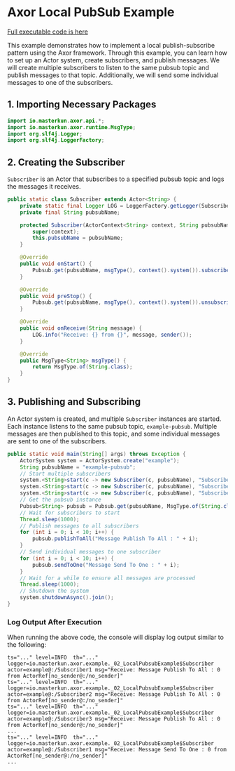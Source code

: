 # Axor Local PubSub Example

[Full executable code is here](../../axor-examples/src/main/java/io/masterkun/axor/example/_02_LocalPubsubExample.java)

This example demonstrates how to implement a local publish-subscribe pattern using the Axor
framework. Through this example, you can learn how to set up an Actor system, create subscribers,
and publish messages. We will create multiple subscribers to listen to the same pubsub topic and
publish messages to that topic. Additionally, we will send some individual messages to one of the
subscribers.

## 1. Importing Necessary Packages

```java
import io.masterkun.axor.api.*;
import io.masterkun.axor.runtime.MsgType;
import org.slf4j.Logger;
import org.slf4j.LoggerFactory;
```

## 2. Creating the Subscriber

`Subscriber` is an Actor that subscribes to a specified pubsub topic and logs the messages it
receives.

```java
public static class Subscriber extends Actor<String> {
    private static final Logger LOG = LoggerFactory.getLogger(Subscriber.class);
    private final String pubsubName;

    protected Subscriber(ActorContext<String> context, String pubsubName) {
        super(context);
        this.pubsubName = pubsubName;
    }

    @Override
    public void onStart() {
        Pubsub.get(pubsubName, msgType(), context().system()).subscribe(self());
    }

    @Override
    public void preStop() {
        Pubsub.get(pubsubName, msgType(), context().system()).unsubscribe(self());
    }

    @Override
    public void onReceive(String message) {
        LOG.info("Receive: {} from {}", message, sender());
    }

    @Override
    public MsgType<String> msgType() {
        return MsgType.of(String.class);
    }
}
```

## 3. Publishing and Subscribing

An Actor system is created, and multiple `Subscriber` instances are started. Each instance listens
to the same pubsub topic, `example-pubsub`. Multiple messages are then published to this topic, and
some individual messages are sent to one of the subscribers.

```java
public static void main(String[] args) throws Exception {
    ActorSystem system = ActorSystem.create("example");
    String pubsubName = "example-pubsub";
    // Start multiple subscribers
    system.<String>start(c -> new Subscriber(c, pubsubName), "Subscriber1");
    system.<String>start(c -> new Subscriber(c, pubsubName), "Subscriber2");
    system.<String>start(c -> new Subscriber(c, pubsubName), "Subscriber3");
    // Get the pubsub instance
    Pubsub<String> pubsub = Pubsub.get(pubsubName, MsgType.of(String.class), system);
    // Wait for subscribers to start
    Thread.sleep(1000);
    // Publish messages to all subscribers
    for (int i = 0; i < 10; i++) {
        pubsub.publishToAll("Message Publish To All : " + i);
    }
    // Send individual messages to one subscriber
    for (int i = 0; i < 10; i++) {
        pubsub.sendToOne("Message Send To One : " + i);
    }
    // Wait for a while to ensure all messages are processed
    Thread.sleep(1000);
    // Shutdown the system
    system.shutdownAsync().join();
}
```

### Log Output After Execution

When running the above code, the console will display log output similar to the following:

```
ts="..." level=INFO  th="..." logger=io.masterkun.axor.example._02_LocalPubsubExample$Subscriber actor=example@:/Subscriber1 msg="Receive: Message Publish To All : 0 from ActorRef[no_sender@:/no_sender]"
ts="..." level=INFO  th="..." logger=io.masterkun.axor.example._02_LocalPubsubExample$Subscriber actor=example@:/Subscriber2 msg="Receive: Message Publish To All : 0 from ActorRef[no_sender@:/no_sender]"
ts="..." level=INFO  th="..." logger=io.masterkun.axor.example._02_LocalPubsubExample$Subscriber actor=example@:/Subscriber3 msg="Receive: Message Publish To All : 0 from ActorRef[no_sender@:/no_sender]"
...
ts="..." level=INFO  th="..." logger=io.masterkun.axor.example._02_LocalPubsubExample$Subscriber actor=example@:/Subscriber1 msg="Receive: Message Send To One : 0 from ActorRef[no_sender@:/no_sender]"
...
```
